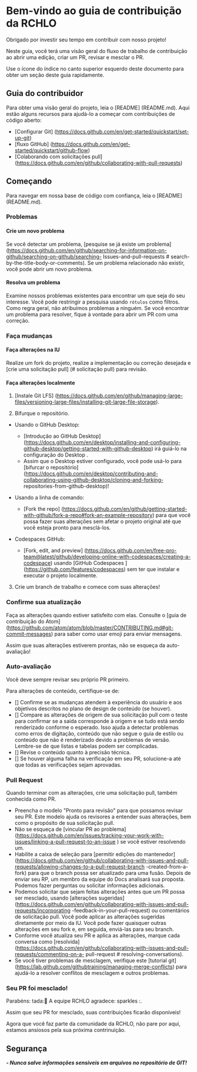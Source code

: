 # Bem-vindo ao guia de contribuição da RCHLO

Obrigado por investir seu tempo em contribuir com nosso projeto! 

Neste guia, você terá uma visão geral do fluxo de trabalho de contribuição ao abrir uma edição, criar um PR, revisar e mesclar o PR.

Use o ícone do índice no canto superior esquerdo deste documento para obter um seção deste guia rapidamente.

## Guia do contribuidor

Para obter uma visão geral do projeto, leia o [README] (README.md). Aqui estão alguns recursos para ajudá-lo a começar com contribuições de código aberto:

- [Configurar Git] (https://docs.github.com/en/get-started/quickstart/set-up-git)
- [fluxo GitHub] (https://docs.github.com/en/get-started/quickstart/github-flow)
- [Colaborando com solicitações pull] (https://docs.github.com/en/github/collaborating-with-pull-requests)

## Começando

Para navegar em nossa base de código com confiança, leia o [README] (README.md).

### Problemas

#### Crie um novo problema

Se você detectar um problema, [pesquise se já existe um problema] (https://docs.github.com/en/github/searching-for-information-on-github/searching-on-github/searching- Issues-and-pull-requests # search-by-the-title-body-or-comments). 
Se um problema relacionado não existir, você pode abrir um novo problema.

#### Resolva um problema

Examine nossos problemas existentes para encontrar um que seja do seu interesse. 
Você pode restringir a pesquisa usando `rótulos` como filtros. 
Como regra geral, não atribuímos problemas a ninguém. Se você encontrar um problema para resolver, fique à vontade para abrir um PR com uma correção.

### Faça mudanças


#### Faça alterações na IU

Realize um fork do projeto, realize a implementação ou correção desejada e [crie uma solicitação pull] (# solicitação pull) para revisão.

#### Faça alterações localmente

1. [Instale Git LFS] (https://docs.github.com/en/github/managing-large-files/versioning-large-files/installing-git-large-file-storage).

2. Bifurque o repositório.
- Usando o GitHub Desktop:
  - [Introdução ao GitHub Desktop] (https://docs.github.com/en/desktop/installing-and-configuring-github-desktop/getting-started-with-github-desktop) irá guiá-lo na configuração do Desktop .
  - Assim que o Desktop estiver configurado, você pode usá-lo para [bifurcar o repositório] (https://docs.github.com/en/desktop/contributing-and-collaborating-using-github-desktop/cloning-and-forking- repositories-from-github-desktop)!

- Usando a linha de comando:
  - [Fork the repo] (https://docs.github.com/en/github/getting-started-with-github/fork-a-repo#fork-an-example-repository) para que você possa fazer suas alterações sem afetar o projeto original até que você esteja pronto para mesclá-los.

- Codespaces GitHub:
  - [Fork, edit, and preview] (https://docs.github.com/en/free-pro-team@latest/github/developing-online-with-codespaces/creating-a-codespace) usando [GitHub Codespaces ] (https://github.com/features/codespaces) sem ter que instalar e executar o projeto localmente.

3. Crie um branch de trabalho e comece com suas alterações!

### Confirme sua atualização

Faça as alterações quando estiver satisfeito com elas. Consulte o [guia de contribuição do Atom] (https://github.com/atom/atom/blob/master/CONTRIBUTING.md#git-commit-messages) para saber como usar emoji para enviar mensagens.

Assim que suas alterações estiverem prontas, não se esqueça da auto-avaliação!

### Auto-avaliação

Você deve sempre revisar seu próprio PR primeiro.

Para alterações de conteúdo, certifique-se de:

- [] Confirme se as mudanças atendem à experiência do usuário e aos objetivos descritos no plano de design de conteúdo (se houver).
- [] Compare as alterações de origem de sua solicitação pull com o teste para confirmar se a saída corresponde à origem e se tudo está sendo renderizado conforme o esperado. Isso ajuda a detectar problemas como erros de digitação, conteúdo que não segue o guia de estilo ou conteúdo que não é renderizado devido a problemas de versão. Lembre-se de que listas e tabelas podem ser complicadas.
- [] Revise o conteúdo quanto à precisão técnica.
- [] Se houver alguma falha na verificação em seu PR, solucione-a até que todas as verificações sejam aprovadas.

### Pull Request

Quando terminar com as alterações, crie uma solicitação pull, também conhecida como PR.
- Preencha o modelo "Pronto para revisão" para que possamos revisar seu PR. Este modelo ajuda os revisores a entender suas alterações, bem como o propósito de sua solicitação pull.
- Não se esqueça de [vincular PR ao problema] (https://docs.github.com/en/issues/tracking-your-work-with-issues/linking-a-pull-request-to-an-issue ) se você estiver resolvendo um.
- Habilite a caixa de seleção para [permitir edições do mantenedor] (https://docs.github.com/en/github/collaborating-with-issues-and-pull-requests/allowing-changes-to-a-pull-request-branch -created-from-a-fork) para que o branch possa ser atualizado para uma fusão.
Depois de enviar seu RP, um membro da equipe do Docs analisará sua proposta. Podemos fazer perguntas ou solicitar informações adicionais.
- Podemos solicitar que sejam feitas alterações antes que um PR possa ser mesclado, usando [alterações sugeridas] (https://docs.github.com/en/github/collaborating-with-issues-and-pull-requests/incorporating -feedback-in-your-pull-request) ou comentários de solicitação pull. Você pode aplicar as alterações sugeridas diretamente por meio da IU. Você pode fazer quaisquer outras alterações em seu fork e, em seguida, enviá-las para seu branch.
- Conforme você atualiza seu PR e aplica as alterações, marque cada conversa como [resolvida] (https://docs.github.com/en/github/collaborating-with-issues-and-pull-requests/commenting-on-a- pull-request # resolving-conversations).
- Se você tiver problemas de mesclagem, verifique este [tutorial git] (https://lab.github.com/githubtraining/managing-merge-conflicts) para ajudá-lo a resolver conflitos de mesclagem e outros problemas.

### Seu PR foi mesclado!

Parabéns: tada::tada: A equipe RCHLO agradece: sparkles :. 

Assim que seu PR for mesclado, suas contribuições ficarão disponíveis!

Agora que você faz parte da comunidade da RCHLO, não pare por aqui, estamos ansiosos pela sua próxima contrinuição.

## Segurança

***- Nunca salve informações sensiveis em arquivos no repositório de GIT!***
